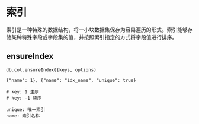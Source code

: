 # 索引

索引是一种特殊的数据结构，将一小块数据集保存为容易遍历的形式。索引能够存储某种特殊字段或字段集的值，并按照索引指定的方式将字段值进行排序。

## ensureIndex

```text
db.col.ensureIndex({keys, options)

{"name": 1}, {"name": "idx_name", "unique": true}

# key: 1 生序
# key: -1 降序

unique: 唯一索引
name: 索引名称

```
